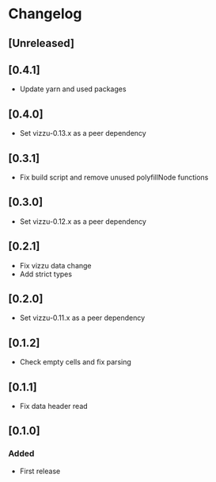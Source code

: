# Changelog

## [Unreleased]

## [0.4.1]

-   Update yarn and used packages

## [0.4.0]

-   Set vizzu-0.13.x as a peer dependency

## [0.3.1]

-   Fix build script and remove unused polyfillNode functions

## [0.3.0]

-   Set vizzu-0.12.x as a peer dependency

## [0.2.1]

-   Fix vizzu data change
-   Add strict types

## [0.2.0]

-   Set vizzu-0.11.x as a peer dependency

## [0.1.2]

-   Check empty cells and fix parsing

## [0.1.1]

-   Fix data header read

## [0.1.0]

### Added

-   First release
